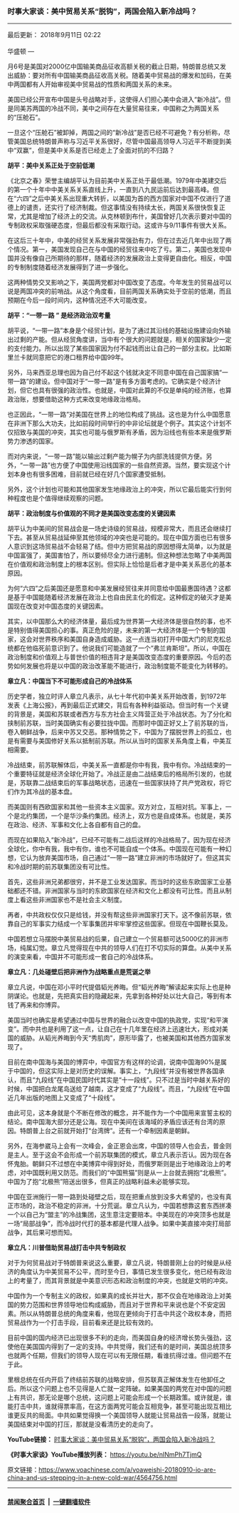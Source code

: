 ### 时事大家谈：美中贸易关系“脱钩”，两国会陷入新冷战吗？
------------------------

<div class="published">
 <span class="date" title="中国时间">
  <time datetime="2018-09-11T02:22:00+08:00">
   最后更新： 2018年9月11日 02:22
  </time>
 </span>
</div>
<br/>
<div class="wsw">
 <span class="dateline">
  华盛顿 —
 </span>
 <p>
  月6号是美国对2000亿中国输美商品征收高额关税的截止日期，特朗普总统又发出威胁：要对所有中国输美商品征收高关税。随着美中贸易战的爆发和加码，在美中两国都有人开始审视美中贸易战的性质和两国关系的未来。
 </p>
 <div class="wsw__embed">
 </div>
 <p>
  美国已经公开宣布中国是头号战略对手，这使得人们担心美中会进入“新冷战”。但是同美苏两国的冷战不同，美中之间存在大量贸易往来，中国称之为两国关系的“压舱石”。
 </p>
 <p>
  一旦这个“压舱石”被卸掉，两国之间的“新冷战”是否已经不可避免？有分析称，尽管美国总统特朗普声称与习近平关系很好，尽管中国最高领导人习近平不断提到美中“双赢”，但是美中关系是否已经走上了全面对抗的不归路？
 </p>
 <p>
  <strong>
   胡平：美中关系正处于空前低潮
  </strong>
 </p>
 <p>
  《北京之春》荣誉主编胡平认为目前美中关系正处于最低潮。1979年中美建交后的第一个十年中中美关系关系直线上升，一直到八九民运前后达到最高峰。但在“六四”之后中美关系出现重大转折，以美国为首的西方国家对中国不仅进行了道德上的谴责，还实行了经济制裁。但这事情没有持续太长，两国关系很快恢复正常，尤其是增加了经济上的交流。从克林顿到布什，美国曾好几次表示要对中国的专制政权采取强硬态度，但最后都没有采取行动。这或许与9/11事件有很大关系。
 </p>
 <p>
  在这后三十年中，中美的经贸关系发展非常强劲有力，但在过去近几年中出现了两个情况。第一，美国发现自己在与中国的经贸往来中吃了亏。第二，美国也发现中国并没有像自己所期待的那样，随着经济的发展政治上变得更自由化。相反，中国的专制制度随着经济发展得到了进一步强化。
 </p>
 <p>
  这两种情势交叉影响之下，美国两党都对中国改变了态度。今年发生的贸易战可以说是两国冲突的前哨战。从这个角度看，目前两国关系确实处于空前的低潮，而且预期在今后一段时间内，这种情况还不大可能改变。
 </p>
 <p>
  <strong>
   胡平：“一带一路
  </strong>
  <strong>
   ”
  </strong>
  <strong>
   是经济政治双考量
  </strong>
 </p>
 <p>
  胡平说，“一带一路”本身是个经贸计划，是为了通过其沿线的基础设施建设向外输出过剩的产能。但从经贸角度讲，当中有个很大的问题就是，相关的国家缺少一定的支付能力。所以出现了某些国家因为付不起钱而出让自己的一部分主权。比如斯里兰卡就同意把它的港口租界给中国99年。
 </p>
 <p>
  另外，马来西亚总理也因为自己付不起这个钱就决定不同意中国在自己国家搞“一带一路”的建设。但中国对于“一带一路”是有多方面考虑的。它确实是个经济计划，但它也具有很强的政治性。也就是，中国对此算的不仅是单纯的经济账，也算政治账，想要借助这种方式来改变地缘政治格局。
 </p>
 <p>
  也正因此，“一带一路”对美国在世界上的地位构成了挑战。这也是为什么中国愿意在非洲下那么大功夫，比如前段时间举行的中非论坛就是个例子。其实这个计划不仅招致与美国的冲突，其实也可能与俄罗斯有矛盾，因为沿线也有些本来是俄罗斯势力渗透的国家。
 </p>
 <p>
  而对内来说，“一带一路”能以输出过剩产能为幌子为内部洗钱提供方便。另外，“一带一路”也方便了中国使用沿线国家的一些自然资源。当然，要实现这个计划本身也有很多困难，目前就已经在好几个国家遭受抵制。
 </p>
 <p>
  另外，这个计划也可能和其他国家发生地缘政治上的冲突，所以它最后能实行到何种程度也是个值得继续观察的问题。
 </p>
 <p>
  <strong>
   胡平：政治制度与价值观的不同才是美国改变态度的关键因素
  </strong>
 </p>
 <p>
  胡平认为中美间的贸易战会是一场史诗级的贸易战，规模非常大，而且还会继续打下去。甚至从贸易战延伸至其他领域的冲突也是可能的。现在中国方面也已有很多人意识到这场贸易战不会轻易了结。但中方把贸易战的原因想得太简单，以为就是中国富强了，美国害怕了，所以要倾尽全力进行遏制。但这种想法忽略了中美两国在价值观和政治制度上的根本区别。但实际上恰恰是后者才是中美关系恶化的基本原因。
 </p>
 <p>
  为何“六四”之后美国还是愿意和中美发展经贸往来并同意给中国最惠国待遇？这都是基于中国能随着经济发展在政治上也自由民主化的假定。这种假定的破灭才是美国现在改变对中国态度的关键因素。
 </p>
 <p>
  其实，以中国那么大的经济体量，最后成为世界第一大经济体是很自然的事，也不是特别值得美国担心的事。真正危险的是，未来的第一大经济体是一个专制的国家，这会对世界秩序和美国自身造成威胁。这一点连当初打开中国大门的尼克松总统都在他临死前意识到了。他说我们可能造就了一个“弗兰肯斯坦”。所以，中国在政治制度和价值观上与普世价值的相违背才是美国改变态度的重要原因。今后的态势如何发展也将是以中国的政治改革能不能进行，政治制度能不能变化为转移的。
 </p>
 <p>
  <strong>
   章立凡：中国当下不可能形成自己的冷战体系
  </strong>
 </p>
 <p>
  历史学者，独立时评人章立凡表示，从七十年代初中美关系开始改善，到1972年发表《上海公报》，再到最后正式建交，背后有各种利益驱动。但当时有一个关键的背景是，美国和苏联或者西方与东方社会主义阵营正处于冷战状态。为了分化和挟制前苏联，当时美国确实有必要拉拢中国。而那时中国正好又上了前苏联的当，卷入朝鲜战争，后来中苏又交恶。那种情势之下，中国为了摆脱世界上的孤立，也是有需要与美国修好关系以抵制前苏联。所以从当时的国家关系角度上看，中美互相需要。
 </p>
 <p>
  冷战结束，前苏联解体后，中美关系一直都是你中有我，我中有你。冷战结束的一个重要特征就是经济全球化开始了。冷战正是由二战结束后的格局所引发的，也就是，苏联靠二战结束后的军事战略状态，迅速在一些国家扶持了共产党政权，将它们作为其冷战的基本盘。
 </p>
 <p>
  而美国则有西欧国家和其他一些资本主义国家。双方对立，互相对抗。军事上，一个是北约集团，一个是华沙条约集团。经济上，双方也是自成体系。也就是，美苏在政治、经济、军事和文化上各自都有自己的盘。
 </p>
 <p>
  而现在如果陷入“新冷战”，已经不可能有二战后这样的冷战格局了。因为现在经济全球化，你中有我，我中有你，谁也不可能自成一个体系。中国现在可能有一种幻想，它认为放弃美国市场，自己通过“一带一路”建立非洲的市场就好了。但这其实和冷战时期的前苏联集团没有可比性。
 </p>
 <p>
  首先，这些非洲兄弟都很穷，并不是工业发达国家。而当时的这些东欧国家工业基础都还不错。非洲国家与当时的东欧国家在经济和文化上都没有可比性。而且从制度上看这些非洲国家也不是社会主义制度。
 </p>
 <p>
  再者，中共政权仅仅只是给钱，并没有帮这些非洲国家打天下。这不像前苏联，依靠自己的军事实力结成一个军事集团并牢牢掌控这些国家。但现在中国鞭长莫及。
 </p>
 <p>
  中国若想立马摆脱中美贸易战的后果，自己建立一个贸易额可达5000亿的非洲市场，纯属幻觉。章立凡觉得现在中共的领导人们在打不切实际的算盘。从美中关系的演变来看，中国并不可能形成一套自己的冷战体系。
 </p>
 <p>
  <strong>
   章立凡：几处碰壁后把非洲作为战略重点是荒诞之举
  </strong>
 </p>
 <p>
  章立凡说，中国在邓小平时代提倡韬光养晦。但“韬光养晦”解读起来实际上也是种阴谋论。也就是，先把真实目的隐藏起来，先拿到各种好处以壮大自己，等到有本钱了再来和你博弈。
 </p>
 <p>
  美国当时也确实是希望通过中国与世界的融合以改变中国的执政党，实现“和平演变”。而中共也是利用了这一点，让自己在十几年里在经济上迅速壮大，形成对美国的威胁。从韬光养晦到今天“秀肌肉”，原形毕露了，也被美国和其他西方国家发现了。
 </p>
 <p>
  目前在南中国海与美国的博弈中，中国官方有这样的论调，说南中国海90%是属于中国的，但这实际上是对历史的误解。事实上，“九段线”并没有被世界各国承认，而且“九段线”在中国民国时代其实是“十一段线”。只不过是当时中越关系好的时候，中国把白龙尾岛送给了越南，这才变成了“九段线”。而且，“九段线”在中国近几年出版的地图上又变成了“十段线”。
 </p>
 <p>
  由此可见，这本身就是个不断在修改的概念，并不能作为一个中国用来宣誓主权的结论。南中国海大部分还是公海。现在中美间在该海域的矛盾应该还有台湾的原因。特朗普上台之前就开始打“台湾牌”。还有一个牵制因素是朝鲜。
 </p>
 <p>
  另外，在海参崴马上会有一次峰会，金正恩会出席，中国的领导人也会去，普金则是主人。至于这会不会形成一个前苏联集团的模式，章立凡表示否认。因为现在各怀鬼胎。朝鲜只不过想在中美博弈中得到好处，而俄罗斯则是出于地缘政治上的考虑，对中国既利用又防范。而我们的“中国熊猫”则是从一上台就去拥抱“北极熊”。中国为了抱“北极熊”陪送出很多，但真正的战略利益未必能够实现。
 </p>
 <p>
  中国在亚洲施行一带一路到处碰壁之后，现在把重点放到没多大希望的，也没有真正市场的，政治不稳定的非洲，十分荒诞。章立凡认为，中国若想靠这套东西拼凑一个以自己为“盟主”的冷战集团，这生意注定要赔本。中美现在的冲突顶多也就是一场“局部战争”，而冷战时代打的基本都是代理人战争。如果中美直接冲突打局部战争，其后果可想而知。
 </p>
 <p>
  <strong>
   章立凡：川普借助贸易战打击中共专制政权
  </strong>
 </p>
 <p>
  对于为何贸易战对于特朗普来说这么重要，章立凡说，特朗普刚上台的时候是从经济的角度认为中美贸易不公平，而时至今日，事情已发生很多变化，他已经有政治上的考量了，而其背景就是中美意识形态和政治制度的冲突，也就是文明的冲突。
 </p>
 <p>
  中国作为一个专制主义的政权，如果真的成长并壮大，那不仅会在地缘政治上对美国的势力范围和世界领导地位构成威胁，而且对于世界和平来说也是个不安定因素。所以从特朗普总统的角度来看，他现在更倾向于打击中共这个政权本身，而把贸易战作为一个打击手段，目前看来还是比较有效的。
 </p>
 <p>
  目前中国的国内经济已出现很多不利的走向，而美国自身的经济增长势头强劲，这使他在美国国内得到了一定的支持。中共觉得，我们还有的是时间，美国总统顶多也就两个任期，但我们的领导人现在可以有无限任期，看谁抗得过谁。但问题不在于此。
 </p>
 <p>
  里根总统在任内开启了终结前苏联的战略安排，但苏联真正解体发生在他卸任之后。所以这个问题上也不见得是人亡就一定阵破。如果美国的两党在对中国的问题上有共识，那无论是哪个总统，这问题上可能会形成一个长期政策。或许就是，谁能打击中共，谁就得票率高，在这方面两党可能会互相竞争，甚至可能出现互相比谁更反共的局面。中共如果觉得换一个美国领导人就能让贸易战告一段落，就能让美国结束对中国的打压，那就是没看清历史的走向了。
 </p>
 <p>
  <strong>
   YouTube链接：
  </strong>
  <a class="wsw__a" href="https://youtu.be/4qQkGZtRClU" target="_blank">
   时事大家谈：美中贸易关系“脱钩”，两国会陷入新冷战吗？
  </a>
 </p>
 <p>
  <strong>
   《时事大家谈》YouTube播放列表：
  </strong>
  <a class="wsw__a" href="https://youtu.be/nINmPh7TjmQ" target="_blank">
   https://youtu.be/nINmPh7TjmQ
  </a>
 </p>
 <div class="clear">
 </div>
 <div class="mediaReplacer externalMedia">
  <div class="c-sticky-container">
   <div class="c-sticky-element" data-sp_api="youtube">
    <span class="c-sticky-element__close-el c-sticky-element__swipe-el ta-c" title="关闭">
     <span class="ico ico-close m-0">
     </span>
    </span>
    <div class="external-content-placeholder">
    </div>
    <script>
    </script>
   </div>
  </div>
 </div>
 <p>
 </p>
</div>

原文链接：https://www.voachinese.com/a/voaweishi-20180910-io-are-china-and-us-stepping-in-a-new-cold-war/4564756.html


------------------------
#### [禁闻聚合首页](https://github.com/gfw-breaker/banned-news/blob/master/README.md) &nbsp;|&nbsp;  [一键翻墙软件](https://github.com/gfw-breaker/nogfw/blob/master/README.md)